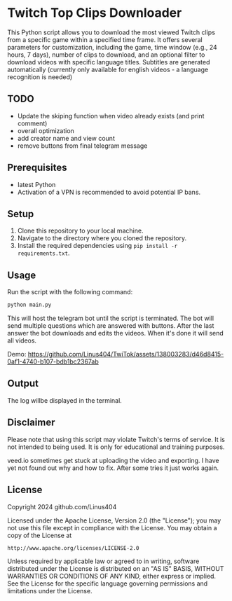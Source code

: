 # Twitch Top Clips Downloader

This Python script allows you to download the most viewed Twitch clips from a specific game within a specified time frame. It offers several parameters for customization, including the game, time window (e.g., 24 hours, 7 days), number of clips to download, and an optional filter to download videos with specific language titles. Subtitles are generated automatically (currently only available for english videos - a language recognition is needed)

## TODO
- Update the skiping function when video already exists (and print comment)
- overall optimization
- add creator name and view count
- remove buttons from final telegram message

## Prerequisites

- latest Python
- Activation of a VPN is recommended to avoid potential IP bans.

## Setup

1. Clone this repository to your local machine.
2. Navigate to the directory where you cloned the repository.
3. Install the required dependencies using `pip install -r requirements.txt`.

## Usage

Run the script with the following command:

```bash
python main.py 
```

This will host the telegram bot until the script is terminated. 
The bot will send multiple questions which are answered with buttons.
After the last answer the bot downloads and edits the videos. 
When it's done it will send all videos.

Demo:
https://github.com/Linus404/TwiTok/assets/138003283/d46d8415-0af1-4740-b107-bdb1bc2367ab



## Output

The log willbe displayed in the terminal.

## Disclaimer

Please note that using this script may violate Twitch's terms of service. It is not intended to being used. It is only for educational and training purposes.

veed.io sometimes get stuck at uploading the video and exporting. I have yet not found out why and how to fix. After some tries it just works again.

## License

Copyright 2024 github.com/Linus404

Licensed under the Apache License, Version 2.0 (the "License");
you may not use this file except in compliance with the License.
You may obtain a copy of the License at

    http://www.apache.org/licenses/LICENSE-2.0

Unless required by applicable law or agreed to in writing, software
distributed under the License is distributed on an "AS IS" BASIS,
WITHOUT WARRANTIES OR CONDITIONS OF ANY KIND, either express or implied.
See the License for the specific language governing permissions and
limitations under the License.
